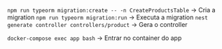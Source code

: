 `npm run typeorm migration:create -- -n CreateProductsTable` -> Cria a migration
`npm run typeorm migration:run` -> Executa a migration
`nest generate controller controllers/product` -> Gera o controller

`docker-compose exec app bash` -> Entrar no container do app